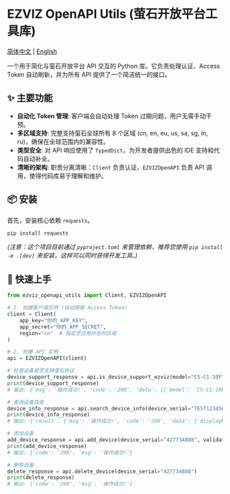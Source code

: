 # EZVIZ OpenAPI Utils (萤石开放平台工具库)

[简体中文](README.zh-CN.md) | [English](README.md)

一个用于简化与萤石开放平台 API 交互的 Python 库。它负责处理认证、Access Token 自动刷新，并为所有 API 提供了一个简洁统一的接口。

## ✨ 主要功能

- **自动化 Token 管理**: 客户端会自动处理 Token 过期问题，用户无需手动干预。
- **多区域支持**: 完整支持萤石全球所有 8 个区域 (cn, en, eu, us, sa, sg, in, ru)，确保在全球范围内的兼容性。
- **类型安全**: 对 API 响应使用了 `TypedDict`，为开发者提供出色的 IDE 支持和代码自动补全。
- **清晰的架构**: 职责分离清晰：`Client` 负责认证，`EZVIZOpenAPI` 负责 API 调用，使得代码库易于理解和维护。

## 📦 安装

首先，安装核心依赖 `requests`。

```bash
pip install requests
```

*(注意：这个项目目前通过 `pyproject.toml` 来管理依赖，推荐您使用 `pip install -e .[dev]` 来安装，这样可以同时获得开发工具。)*

## 🚀 快速上手

```python
from ezviz_openapi_utils import Client, EZVIZOpenAPI

# 1. 创建客户端实例 (自动获取 Access Token)
client = Client(
    app_key="你的_APP_KEY",
    app_secret="你的_APP_SECRET",
    region="cn"  # 指定您应用所在的区域
)

# 2. 创建 API 实例
api = EZVIZOpenAPI(client)

# 检查设备是否支持萤石协议
device_support_response = api.is_device_support_ezviz(model="CS-C1-10F", version="V4.1.0 build 130101")
print(device_support_response)
# 输出: {'msg': '操作成功!', 'code': '200', 'data': [{'model': 'CS-C1-10F', 'version': 'V4.1.0 build 130101', 'isSupport': 1}]}

# 查询设备信息
device_info_response = api.search_device_info(device_serial="TEST123456")
print(device_info_response)
# 输出: {'result': {'msg': '操作成功!', 'code': '200', 'data': {'displayName': 'DS-3E1518P-E-230W(K96719611)', 'subSerial': 'K96719611', 'fullSerial': 'K96719611', 'model': 'DS-3E1500', 'category': 'UNKNOWN', 'defaultPicPath': 'https://statics.ys7.com/device/image/8464/101.jpeg', 'status': 1, 'supportWifi': 0, 'releaseVersion': '1.7.0', 'version': 'V1.0.0 build 221213', 'availableChannelCount': 1, 'relatedDeviceCount': 0, 'supportCloud': '0', 'supportExt': '{"support_device_light":"1"}', 'parentCategory': 'COMMON'}}}

# 添加设备
add_device_response = api.add_device(device_serial="427734888", validate_code="ABCDEF")
print(add_device_response)
# 输出: {'code': '200', 'msg': '操作成功!'}

# 删除设备
delete_response = api.delete_device(device_serial="427734888")
print(delete_response)
# 输出: {'code': '200', 'msg': '操作成功!'}
```
